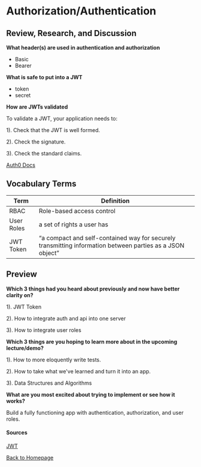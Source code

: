 # Authorization/Authentication

## Review, Research, and Discussion

**What header(s) are used in authentication and authorization**

* Basic  
* Bearer  

**What is safe to put into a JWT**

* token  
* secret  

**How are JWTs validated**

To validate a JWT, your application needs to:

1). Check that the JWT is well formed.

2). Check the signature.

3). Check the standard claims.

[Auth0 Docs](https://auth0.com/docs/security/tokens/json-web-tokens/validate-json-web-tokens)

## Vocabulary Terms

| Term      | Definition |
| ----------- | ----------- |
| RBAC     | Role-based access control  |
| User Roles   | a set of rights a user has     |
| JWT Token      | “a compact and self-contained way for securely transmitting information between parties as a JSON object”  |

## Preview

**Which 3 things had you heard about previously and now have better clarity on?**

1). JWT Token

2). How to integrate auth and api into one server

3). How to integrate user roles

**Which 3 things are you hoping to learn more about in the upcoming lecture/demo?**

1). How to more eloquently write tests.

2). How to take what we've learned and turn it into an app. 

3). Data Structures and Algorithms

**What are you most excited about trying to implement or see how it works?**

Build a fully functioning app with authentication, authorization, and user roles.

#### Sources

[JWT](https://jwt.io/introduction)

[Back to Homepage](../README.md)